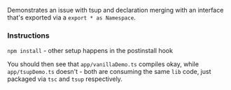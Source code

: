 Demonstrates an issue with tsup and declaration merging with an interface that's exported via a `export * as Namespace`.

### Instructions

`npm install` - other setup happens in the postinstall hook

You should then see that `app/vanillaDemo.ts` compiles okay, while `app/tsupDemo.ts` doesn't - both are consuming the same `lib` code, just packaged via `tsc` and `tsup` respectively.
